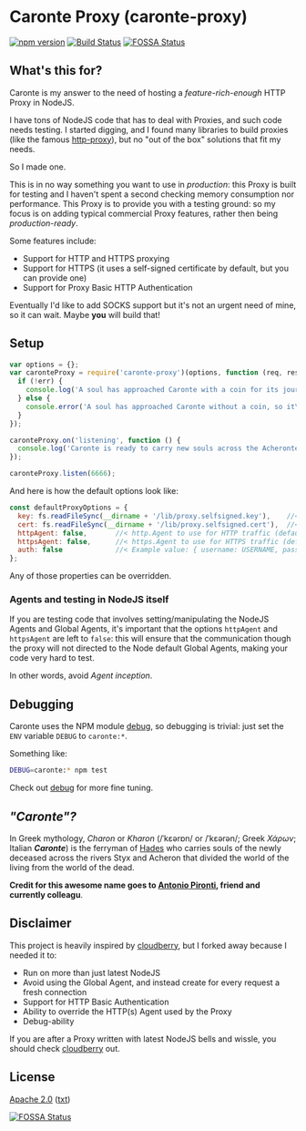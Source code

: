 # Caronte Proxy (caronte-proxy)

[![npm version](https://badge.fury.io/js/caronte-proxy.svg)](https://badge.fury.io/js/caronte-proxy)
[![Build Status](https://travis-ci.org/detro/node-caronte-proxy.svg?branch=master)](https://travis-ci.org/detro/node-caronte-proxy)
[![FOSSA Status](https://app.fossa.io/api/projects/git%2Bgithub.com%2Fdetro%2Fnode-caronte-proxy.svg?type=shield)](https://app.fossa.io/projects/git%2Bgithub.com%2Fdetro%2Fnode-caronte-proxy?ref=badge_shield)

## What's this for?

Caronte is my answer to the need of hosting a _feature-rich-enough_ HTTP Proxy in NodeJS.

I have tons of NodeJS code that has to deal with Proxies, and such code needs testing.
I started digging, and I found many libraries to build proxies (like the
famous [http-proxy](https://www.npmjs.com/package/http-proxy)), but no "out of the box"
solutions that fit my needs.

So I made one.

This is in no way something you want to use in _production_: this Proxy is built
for testing and I haven't spent a second checking memory consumption nor
performance. This Proxy is to provide you with a testing ground: so my focus
is on adding typical commercial Proxy features, rather then being _production-ready_.

Some features include:

* Support for HTTP and HTTPS proxying
* Support for HTTPS (it uses a self-signed certificate by default, but you can provide one)
* Support for Proxy Basic HTTP Authentication

Eventually I'd like to add SOCKS support but it's not an urgent need of mine,
so it can wait. Maybe **you** will build that!

## Setup

```javascript
var options = {};
var caronteProxy = require('caronte-proxy')(options, function (req, res, err) {
  if (!err) {
    console.log('A soul has approached Caronte with a coin for its journey...');
  } else {
    console.error('A soul has approached Caronte without a coin, so it\'s going to remain in Limbo for ethernity...');
  }
});

caronteProxy.on('listening', function () {
  console.log('Caronte is ready to carry new souls across the Acheronte...');
});

caronteProxy.listen(6666);
````

And here is how the default options look like:
```javascript
const defaultProxyOptions = {
  key: fs.readFileSync(__dirname + '/lib/proxy.selfsigned.key'),    //< TLS key to be used for HTTPS proxying (default: built-in self signed key)
  cert: fs.readFileSync(__dirname + '/lib/proxy.selfsigned.cert'),  //< TLS certificate to be used for HTTPS proxying (default: built-in self signed certificate)
  httpAgent: false,       //< http.Agent to use for HTTP traffic (default: 'false', i.e. no Agent, no socket reuse)
  httpsAgent: false,      //< https.Agent to use for HTTPS traffic (default: 'false', i.e. no Agent, no socket reuse)
  auth: false             //< Example value: { username: USERNAME, password: PASSWORD[, realm: USED_ONLY_IF_NOT_EMPTY]}
};
````

Any of those properties can be overridden.

### Agents and testing in NodeJS itself

If you are testing code that involves setting/manipulating the NodeJS Agents and Global Agents,
it's important that the options `httpAgent` and `httpsAgent` are left to `false`:
this will ensure that the communication though the proxy will not directed to the
Node default Global Agents, making your code very hard to test.

In other words, avoid _Agent inception_.

## Debugging
Caronte uses the NPM module [debug](https://www.npmjs.com/package/debug), so
debugging is trivial: just set the `ENV` variable `DEBUG` to `caronte:*`.

Something like:
```bash
DEBUG=caronte:* npm test
```

Check out [debug](https://www.npmjs.com/package/debug) for more fine tuning. 

## _"Caronte"?_
In Greek mythology, _Charon_ or _Kharon_ (/ˈkɛərɒn/ or /ˈkɛərən/; Greek _Χάρων_; Italian **_Caronte_**)
is the ferryman of [Hades](https://en.wikipedia.org/wiki/Hades) who carries
souls of the newly deceased across the rivers Styx and Acheron that divided
the world of the living from the world of the dead.

**Credit for this awesome name goes to [Antonio Pironti](https://github.com/antoniopironti),
friend and currently colleagu**.

## Disclaimer
This project is heavily inspired by [cloudberry](https://github.com/monai/cloudberry),
but I forked away because I needed it to:

* Run on more than just latest NodeJS
* Avoid using the Global Agent, and instead create for every request a fresh connection
* Support for HTTP Basic Authentication
* Ability to override the HTTP(s) Agent used by the Proxy
* Debug-ability

If you are after a Proxy written with latest NodeJS bells and wissle, you should check
[cloudberry](https://github.com/monai/cloudberry) out.

## License

[Apache 2.0](https://www.apache.org/licenses/LICENSE-2.0) ([txt](https://www.apache.org/licenses/LICENSE-2.0.txt))


[![FOSSA Status](https://app.fossa.io/api/projects/git%2Bgithub.com%2Fdetro%2Fnode-caronte-proxy.svg?type=large)](https://app.fossa.io/projects/git%2Bgithub.com%2Fdetro%2Fnode-caronte-proxy?ref=badge_large)